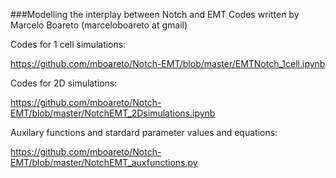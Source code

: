 ###Modelling the interplay between Notch and EMT
Codes written by Marcelo Boareto (marceloboareto at gmail)



Codes for 1 cell simulations:

https://github.com/mboareto/Notch-EMT/blob/master/EMTNotch_1cell.ipynb



Codes for 2D simulations:

https://github.com/mboareto/Notch-EMT/blob/master/NotchEMT_2Dsimulations.ipynb



Auxilary functions and stardard parameter values and equations:

https://github.com/mboareto/Notch-EMT/blob/master/NotchEMT_auxfunctions.py

